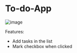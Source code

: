 # To-do-App

![image](https://github.com/sophiakim1/To-do-App/assets/97867479/98958a26-2882-4441-a9be-88a426ae8d16)

Features:
- Add tasks in the list
- Mark checkbox when clicked
